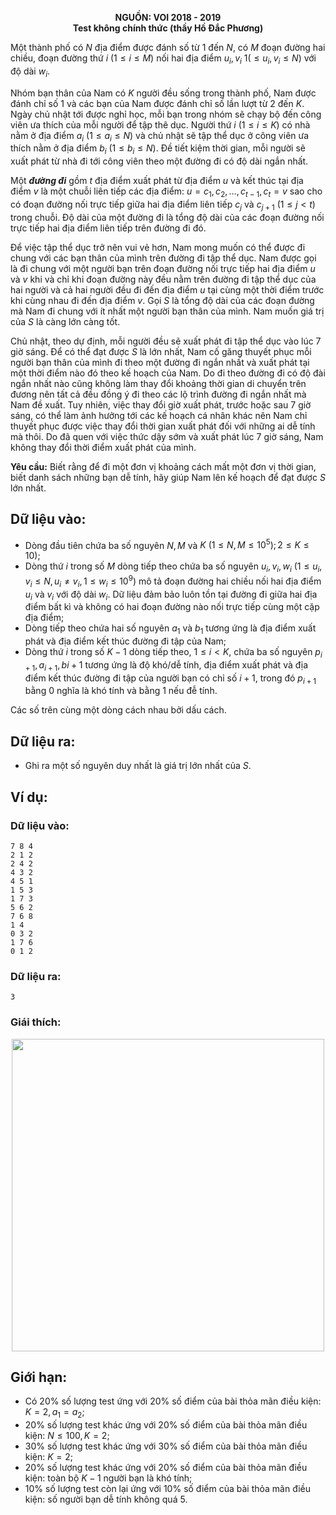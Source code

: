 **<center>NGUỒN: VOI 2018 - 2019</center>**
**<center>Test không chính thức (thầy Hồ Đắc Phương)</center>**

Một thành phố có $N$ địa điểm được đánh số từ $1$ đến $N$, có $M$ đoạn đường hai chiều, đoạn đường thứ $i\ (1 ≤i≤ M)$ nối hai địa điểm $u_i, v_i\ 1(≤u_i,v_i≤N)$  với độ dài $w_i$.

Nhóm bạn thân của Nam có $K$ người đều sống trong thành phố, Nam được đánh chỉ số $1$ và các bạn của Nam được đánh chỉ số lần lượt từ $2$ đến $K$. Ngày chủ nhật tới được nghỉ học, mỗi bạn trong nhóm sẽ chạy bộ đến công viên ưa thích của mỗi người để tập thê dục. Người thứ $i\ (1 ≤i≤ K)$ có nhà nằm ở địa điểm $a_i\ (1≤a_i≤N$) và chủ nhật sẽ tập thể dục ở công viên ưa thích nằm ở địa điểm $b_i\ (1 ≤b_i≤N)$. Đề tiết kiệm thời gian, mỗi người sẽ xuất phát từ nhà đi tới công viên theo một đường đi có độ dài ngắn nhất.

Một ***đường đi*** gồm $t$ địa điểm xuất phát từ địa điểm $u$ và kết thúc tại địa điểm $v$ là một chuỗi liên tiếp các địa điểm: $u=c_1,c_2,…,c_{t-1},c_t=v$ sao cho có đoạn đường nối trực tiếp giữa hai địa điểm liên tiếp $c_j$ và $c_{j+1}\ (1≤j<t)$ trong chuỗi. Độ
dài của một đường đi là tổng độ dài của các đoạn đường nối trực tiếp hai địa điểm liên tiếp trên đường đi đó.

Để việc tập thể dục trở nên vui vẻ hơn, Nam mong muốn có thể được đi chung với các bạn thân của mình trên đường đi tập thể dục. Nam được gọi là đi chung với một người bạn trên đoạn đường nối trực tiếp hai địa điểm $u$ và $v$ khi và chỉ khi đoạn đường này đều nằm trên đường đi tập thể dục của hai người và cả hai người đều đi đến địa điểm $u$ tại cùng một thời điểm trước khi cùng nhau đi đến địa điểm $v$. Gọi $S$ là tổng độ dài của các đoạn đường mà Nam đi chung với ít nhất một người bạn thân của mình. Nam muốn giá trị của $S$ là càng lớn càng tốt.

Chủ nhật, theo dự định, mỗi người đều sẽ xuất phát đi tập thể dục vào lúc $7$ giờ sáng. Để có thể đạt được $S$ là lớn nhất, Nam cố găng thuyết phục mỗi người bạn thân của mình đi theo một đường đi ngắn nhất và xuất phát tại một thời điểm nào đó theo kế hoạch của Nam. Do đi theo đường đi có độ
đài ngắn nhất nào cũng không làm thay đổi khoảng thời gian di chuyển trên đương nên tất cả đều đồng ý đi theo các lộ trình đường đi ngắn nhất mà Nam đề xuất. Tuy nhiên, việc thay đổi giờ xuất phát, trước hoặc sau $7$ giờ sáng, có thể làm ảnh hưởng tới các kế hoạch cá nhân khác nên Nam chỉ thuyết phục được việc thay đổi thời gian xuất phát đối với những ai dễ tính mà thôi. Do đã quen với việc thức dậy sớm và xuất phát lúc $7$ giờ sáng, Nam không thay đổi thời điểm xuất phát của mình.

**Yêu cầu:** Biết rằng để đi một đơn vị khoảng cách mất một đơn vị thời gian, biết danh sách những bạn dễ tính, hãy giúp Nam lên kế hoạch để đạt được $S$ lớn nhất.

## Dữ liệu vào:
- Dòng đầu tiên chứa ba số nguyên $N, M$ và $K\ (1 ≤N,M≤10^5); 2≤K≤10)$;
- Dòng thứ $i$ trong số $M$ dòng tiếp theo chứa ba số nguyên $u_i, v_i, w_i\ (1≤u_i,v_i≤N, u_i≠v_i, 1≤w_i≤10^9)$ mô tả đoạn đường hai chiều nối hai địa điểm $u_i$ và $v_i$ với độ dài $w_i$. Dữ liệu đảm bảo luôn tồn tại đường đi giữa hai địa điểm bất kì và không có hai đoạn đường nào nối trực tiếp cùng một cặp địa điểm;
- Dòng tiếp theo chứa hai số nguyên $a_1$ và $b_1$ tương ứng là địa điểm xuất phát và địa điểm kết thúc đường đi tập của Nam;
- Dòng thứ $i$ trong số $K - 1$ dòng tiếp theo, $1 ≤i < K$, chứa ba số nguyên $p_{i+1},a_{i+1},b{i+1}$ tương ứng là độ khó/dễ tính, địa điểm xuất phát và địa điểm kết thúc đường đi tập của người bạn có chỉ số $i+1$, trong đó $p_{i+1}$ bằng $0$ nghĩa là khó tính và bằng $1$ nếu đễ tính.

Các số trên cùng một dòng cách nhau bởi dấu cách.

## Dữ liệu ra:
- Ghi ra một số nguyên duy nhất là giá trị lớn nhất của $S$.

## Ví dụ:
### Dữ liệu vào:
```
7 8 4
2 1 2
2 4 2
4 3 2
4 5 1
1 5 3
1 7 3
5 6 2
7 6 8
1 4
0 3 2
1 7 6
0 1 2
```

### Dữ liệu ra:
```
3
```

### Giái thích:
<center><img src="/images/problems/1513/workout.png" width=500px></center>

## Giới hạn:
- Có $20\%$ số lượng test ứng với $20\%$ số điểm của bài thỏa mãn điều kiện: $K = 2, a_1=a_2$;
- $20\%$ số lượng test khác ứng với $20\%$ số điểm của bài thỏa mãn điều kiện: $N ≤ 100, K=2$;
- $30\%$ số lượng test khác ứng với $30\%$ số điểm của bài thỏa mãn điều kiện: $K = 2$;
- $20\%$ số lượng test khác ứng với $20\%$ số điểm của bài thỏa mãn điều kiện: toàn bộ $K- 1$ người bạn là khó tính;
- $10\%$ số lượng test còn lại ứng với $10\%$ số điểm của bài thỏa mãn điều kiện: số người bạn dễ tính không quá $5$.